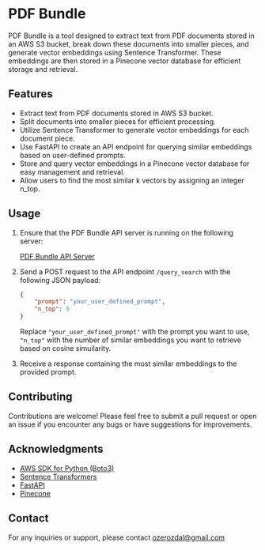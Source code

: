 # PDF Bundle

PDF Bundle is a tool designed to extract text from PDF documents stored in an AWS S3 bucket, break down these documents into smaller pieces, and generate vector embeddings using Sentence Transformer. These embeddings are then stored in a Pinecone vector database for efficient storage and retrieval.

## Features

- Extract text from PDF documents stored in AWS S3 bucket.
- Split documents into smaller pieces for efficient processing.
- Utilize Sentence Transformer to generate vector embeddings for each document piece.
- Use FastAPI to create an API endpoint for querying similar embeddings based on user-defined prompts.
- Store and query vector embeddings in a Pinecone vector database for easy management and retrieval.
- Allow users to find the most similar k vectors by assigning an integer n_top.

## Usage

1. Ensure that the PDF Bundle API server is running on the following server:
   
   [PDF Bundle API Server](http://pdfbundlealb-669840896.us-east-1.elb.amazonaws.com/docs#/default/query_search_query_search_post)

3. Send a POST request to the API endpoint `/query_search` with the following JSON payload:

    ```json
    {
        "prompt": "your_user_defined_prompt",
        "n_top": 5
    }
    ```

    Replace `"your_user_defined_prompt"` with the prompt you want to use, `"n_top"` with the number of similar embeddings you want to retrieve based on cosine simuilarity.

4. Receive a response containing the most similar embeddings to the provided prompt.

## Contributing

Contributions are welcome! Please feel free to submit a pull request or open an issue if you encounter any bugs or have suggestions for improvements.

## Acknowledgments

- [AWS SDK for Python (Boto3)](https://github.com/boto/boto3)
- [Sentence Transformers](https://www.sbert.net/examples/applications/computing-embeddings/README.html)
- [FastAPI](https://github.com/tiangolo/fastapi)
- [Pinecone](https://www.pinecone.io/)

## Contact

For any inquiries or support, please contact ozerozdal@gmail.com
